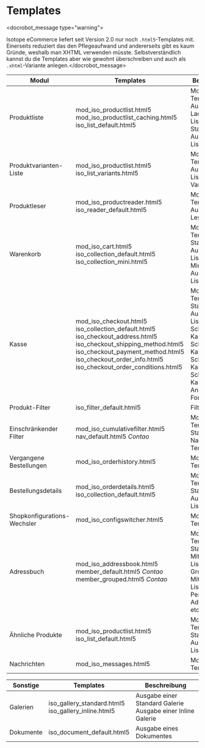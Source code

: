 # Templates

<docrobot_message type="warning"><p>Isotope eCommerce liefert seit Version 2.0 nur noch <code>.html5</code>-Templates mit. Einerseits reduziert das den Pflegeaufwand und andererseits gibt es kaum Gründe, weshalb man XHTML verwenden müsste. Selbstverständlich kannst du die Templates aber wie gewohnt überschreiben und auch als <code>.xhtml</code>-Variante anlegen.</docrobot_message>

<table>
    <thead>
        <tr>
            <th>Modul</th>
            <th>Templates</th>
            <th>Beschreibung</th>
        </tr>
    </thead>
    <tbody>
        <tr>
            <td><docrobot_route name="product-list">Produktliste</docrobot_route></td>
            <td>mod_iso_productlist.html5<br>
            mod_iso_productlist_caching.html5<br>
            iso_list_default.html5</td>
            <td>Modul Template<br>
            Ausgabe beim Laden einer Liste (Ajax)<br>
            Standard Ausgabe der Liste</td>
        </tr>
        <tr>
            <td><docrobot_route name="product-variant-list">Produktvarianten-Liste</docrobot_route></td>
            <td>mod_iso_productlist.html5<br>
            iso_list_variants.html5</td>
            <td>Modul Template<br>
            Ausgabe der Liste mit Varianten</td>
        </tr>
        <tr>
            <td><docrobot_route name="product-reader">Produktleser</docrobot_route></td>
            <td>mod_iso_productreader.html5<br>
            iso_reader_default.html5</td>
            <td>Modul Template<br>Ausgabe der Leser-Seite</td>
        </tr>
        <tr>
            <td><docrobot_route name="shopping-cart">Warenkorb</docrobot_route></td>
           	<td>mod_iso_cart.html5<br>
           	iso_collection_default.html5<br>
           	iso_collection_mini.html5</td>
            <td>Modul Template<br>
            Standard Ausgabe der Liste<br>
            Minimierte Ausgabe der Liste</td>
        </tr>
        <tr>
            <td><docrobot_route name="checkout">Kasse</docrobot_route></td>
            <td>mod_iso_checkout.html5<br>
            iso_collection_default.html5<br>
            iso_checkout_address.html5<br>
            iso_checkout_shipping_method.html5<br>
            iso_checkout_payment_method.html5<br>
            iso_checkout_order_info.html5<br>
            iso_checkout_order_conditions.html5</td>
            <td>Modul Template<br>
            Standard Ausgabe der Liste<br>
            Schritt 1 in der Kasse<br>
            Schritt 2 in der Kasse<br>
            Schritt 3 in der Kasse<br>
            Schritt 4 in der Kasse<br>
            Anpassen des Formulars</td>
        </tr>
        <tr>
            <td><docrobot_route name="product-filter">Produkt-Filter</docrobot_route></td>
            <td>iso_filter_default.html5</td>
            <td>Filter Ausgabe</td>
        </tr>
        <tr>
            <td><docrobot_route name="cumulative-filter">Einschränkender Filter</docrobot_route></td>
            <td>mod_iso_cumulativefilter.html5<br>
            nav_default.html5 <em>Contao</em></td>
            <td>Modul Template<br>
            Standard Navigations-Template</td>
        </tr>
        <tr>
            <td><docrobot_route name="order-history">Vergangene Bestellungen</docrobot_route></td>
            <td>mod_iso_orderhistory.html5</td>
            <td>Modul Template</td>
        </tr>
        <tr>
            <td><docrobot_route name="order-details">Bestellungsdetails</docrobot_route></td>
            <td>mod_iso_orderdetails.html5<br>
            iso_collection_default.html5<br>
            <td>Modul Template<br>
            Standard Ausgabe der Liste</td>
        </tr>
        <tr>
            <td><docrobot_route name="store-config-switcher">Shopkonfigurations-Wechsler</docrobot_route></td>
            <td>mod_iso_configswitcher.html5</td>
            <td>Modul Template</td>
        </tr>
        <tr>
            <td><docrobot_route name="address-book">Adressbuch</docrobot_route></td>
            <td>mod_iso_addressbook.html5<br>
            member_default.html5 <em>Contao</em><br>
            member_grouped.html5 <em>Contao</em></td>
            <td>Modul Template<br>
            Standard Mitglieder-Liste<br>
            Gruppierte Mitglieder-Liste (z.B. Personendaten, Adressdaten etc.)</td>
        </tr>
        <tr>
            <td><docrobot_route name="related-products">Ähnliche Produkte</docrobot_route></td>
            <td>mod_iso_productlist.html5<br>
            iso_list_default.html5</td>
            <td>Modul Template<br>
            Standard Ausgabe der Liste</td>
        </tr>
        <tr>
            <td><docrobot_route name="messages">Nachrichten</docrobot_route></td>
            <td>mod_iso_messages.html5</td>
            <td>Modul Template</td>
        </tr>
    </tbody>
</table>

<table>
    <thead>
        <tr>
            <th>Sonstige</th>
            <th>Templates</th>
            <th>Beschreibung</th>
        </tr>
    </thead>
    <tbody>
        <tr>
            <td>Galerien</td>
            <td>iso_gallery_standard.html5<br>
            iso_gallery_inline.html5</td>
            <td>Ausgabe einer Standard Galerie<br>
            Ausgabe einer Inline Galerie</td>
        </tr>
        <tr>
            <td>Dokumente</td>
            <td>iso_document_default.html5</td>
            <td>Ausgabe eines Dokumentes</td>
        </tr>
    </tbody>
</table>
